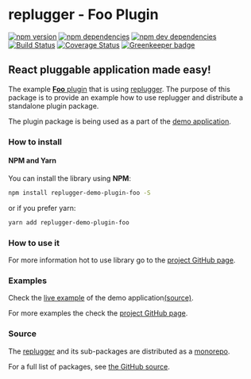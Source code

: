 # replugger - Foo Plugin 

[![npm version](https://img.shields.io/npm/v/replugger-demo-plugin-foo.svg)](https://www.npmjs.com/package/replugger-demo-plugin-foo)
[![npm dependencies](https://img.shields.io/david/macku/replugger.svg)](https://david-dm.org/macku/replugger)
[![npm dev dependencies](https://img.shields.io/david/dev/macku/replugger.svg)](https://david-dm.org/macku/replugger?type=dev)
[![Build Status](https://travis-ci.org/macku/replugger.svg)](https://travis-ci.org/macku/replugger)
[![Coverage Status](https://s3.amazonaws.com/assets.coveralls.io/badges/coveralls_100.svg)](https://coveralls.io/github/macku/replugger?branch=master)
[![Greenkeeper badge](https://badges.greenkeeper.io/macku/replugger.svg)](https://greenkeeper.io/)

## React pluggable application made easy!

The example [**Foo** plugin](https://github.com/macku/replugger/tree/master/packages/demo-plugin-foo) that is using [replugger](https://github.com/macku/replugger). The purpose of this package is to provide an example how to use replugger and distribute a standalone plugin package.

The plugin package is being used as a part of the [demo application](https://github.com/macku/replugger/tree/master/packages/demo-app).

### How to install

#### NPM and Yarn

You can install the library using **NPM**:

```bash
npm install replugger-demo-plugin-foo -S
```

or if you prefer yarn:

```bash
yarn add replugger-demo-plugin-foo
```

### How to use it

For more information hot to use library go to the [project GitHub page](https://github.com/macku/replugger).

### Examples

Check the [live example](https://stackblitz.com/edit/replugger-demo-app) of the demo application[(source)](https://github.com/macku/replugger/tree/master/packages/demo-app).

For more examples the check the [project GitHub page](https://github.com/macku/replugger).

### Source

The [replugger](https://github.com/macku/replugger) and its sub-packages are distributed as a [monorepo](https://github.com/babel/babel/blob/master/doc/design/monorepo.md).

For a full list of packages, see [the GitHub source](https://github.com/macku/replugger/tree/master/packages).

